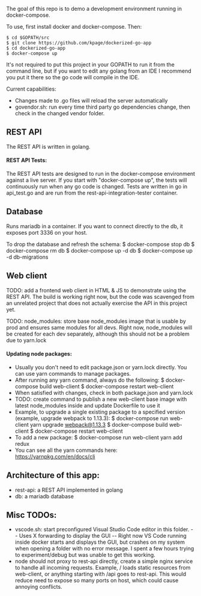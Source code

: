 The goal of this repo is to demo a development environment running in docker-compose.

To use, first install docker and docker-compose.  Then:

    $ cd $GOPATH/src
    $ git clone https://github.com/kpage/dockerized-go-app
    $ cd dockerized-go-app
    $ docker-compose up

It's not required to put this project in your GOPATH to run it from the command line, but if you want
to edit any golang from an IDE I recommend you put it there so the go code will compile in the IDE.

Current capabilities:

- Changes made to .go files will reload the server automatically
- govendor.sh: run every time third party go dependencies change, then check in the changed vendor folder.

## REST API

The REST API is written in golang.

#### REST API Tests:

The REST API tests are designed to run in the docker-compose environment against a live server.  If you start with "docker-compose up", the tests will continuously
run when any go code is changed.  Tests are written in go in api_test.go and are run from the rest-api-integration-tester container.

## Database

Runs mariadb in a container.  If you want to connect directly to the db, it exposes port 3336 on your host.

To drop the database and refresh the schema:
    $ docker-compose stop db
    $ docker-compose rm db
    $ docker-compose up -d db
    $ docker-compose up -d db-migrations

## Web client

TODO: add a frontend web client in HTML & JS to demonstrate using the REST API.  The build is working right now, but the code was
scavenged from an unrelated project that does not actually exercise the API in this project yet.

TODO: node_modules: store base node_modules image that is usable by prod and ensures same modules for all devs.  Right now, node_modules will be created for each dev separately, although
this should not be a problem due to yarn.lock

#### Updating node packages:

- Usually you don't need to edit package.json or yarn.lock directly.  You can use yarn commands to manage packages.
- After running any yarn command, always do the following:
    $ docker-compose build web-client
    $ docker-compose restart web-client
- When satisfied with changes, check in both package.json and yarn.lock
- TODO: create command to publish a new web-client base image with latest node_modules inside and update 
  Dockerfile to use it
- Example, to upgrade a single existing package to a specified version (example, upgrade webpack to 1.13.3):
    $ docker-compose run web-client yarn upgrade webpack@1.13.3
    $ docker-compose build web-client
    $ docker-compose restart web-client
- To add a new package:
    $ docker-compose run web-client yarn add redux
- You can see all the yarn commands here: https://yarnpkg.com/en/docs/cli

## Architecture of this app:
- rest-api: a REST API implemented in golang
- db: a mariadb database

## Misc TODOs:

- vscode.sh: start preconfigured Visual Studio Code editor in this folder.
-- Uses X forwarding to display the GUI
-- Right now VS Code running inside docker starts and displays the GUI, but crashes on my system when opening a folder with no error message.  I spent a few hours trying to experiment/debug but was unable to get this working.
- node should not proxy to rest-api directly, create a simple nginx service to handle all incoming requests.  Example, / loads static resources from web-client, or anything starting with /api goes to rest-api.  This would reduce need to expose so many ports on host, which could cause annoying conflicts.